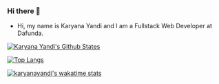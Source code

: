 ### Hi there 👋

- Hi, my name is Karyana Yandi and I am a Fullstack Web Developer at Dafunda.

[![Karyana Yandi's Github States](https://github-readme-stats.vercel.app/api?username=karyanayandi&show_icons=true&count_private=true)](https://github.com/karyanayandi/karyanayandi)

[![Top Langs](https://github-readme-stats.vercel.app/api/top-langs/?username=karyanayandi&langs_count=10)](https://github.com/karyanayandi/karyanayandi)

[![karyanayandi's wakatime stats](https://github-readme-stats.vercel.app/api/wakatime?username=karyanayandi&layout=compact)](https://github.com/karyanayandi/karyanayandi)

<!--
**karyanayandi/karyanayandi** is a ✨ _special_ ✨ repository because its `README.md` (this file) appears on your GitHub profile.
-->

